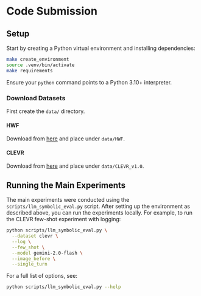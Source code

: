 # Code Submission

## Setup
Start by creating a Python virtual environment and installing dependencies:

```bash
make create_environment
source .venv/bin/activate
make requirements
```

Ensure your `python` command points to a Python 3.10+ interpreter.

### Download Datasets
First create the `data/` directory.

#### HWF
Download from
[here](https://drive.google.com/file/d/1VW--BO_CSxzB9C7-ZpE3_hrZbXDqlMU-/view?usp=share_link)
and place under `data/HWF`.

#### CLEVR
Download from [here](https://dl.fbaipublicfiles.com/clevr/CLEVR_v1.0.zip) and
place under `data/CLEVR_v1.0`.

## Running the Main Experiments

The main experiments were conducted using the `scripts/llm_symbolic_eval.py` script. After setting up the environment as described above, you can run the experiments locally. For example, to run the CLEVR few-shot experiment with logging:

```bash
python scripts/llm_symbolic_eval.py \
  --dataset clevr \
  --log \
  --few_shot \
  --model gemini-2.0-flash \
  --image_before \
  --single_turn
```

For a full list of options, see:

```bash
python scripts/llm_symbolic_eval.py --help
```

